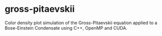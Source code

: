 # gross-pitaevskii
Color density plot simulation of the Gross-Pitaevskii equation applied to a Bose-Einstein Condensate using C++, OpenMP and CUDA.
